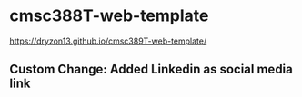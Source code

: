 # cmsc388T-web-template
https://dryzon13.github.io/cmsc389T-web-template/
## Custom Change: Added Linkedin as social media link
